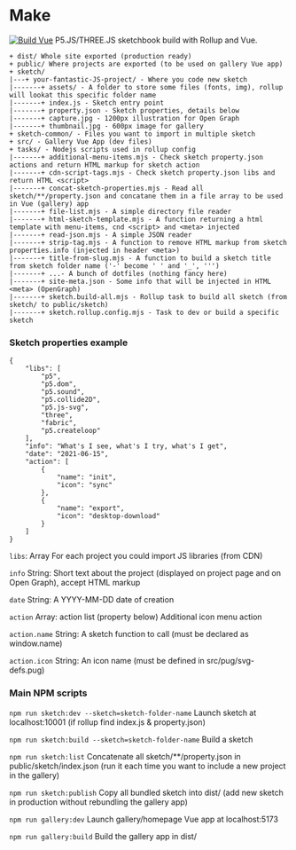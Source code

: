 # Make
[![Build Vue](https://github.com/nclslbrn/make/actions/workflows/main.yml/badge.svg)](https://github.com/nclslbrn/make/actions/workflows/main.yml)
P5.JS/THREE.JS sketchbook build with Rollup and Vue.


```
+ dist/ Whole site exported (production ready)
+ public/ Where projects are exported (to be used on gallery Vue app)
+ sketch/
|---+ your-fantastic-JS-project/ - Where you code new sketch
|-------+ assets/ - A folder to store some files (fonts, img), rollup will lookat this specific folder name
|-------+ index.js - Sketch entry point
|-------+ property.json - Sketch properties, details below
|-------+ capture.jpg - 1200px illustration for Open Graph
|-------+ thumbnail.jpg - 600px image for gallery
+ sketch-common/ - Files you want to import in multiple sketch
+ src/ - Gallery Vue App (dev files)
+ tasks/ - Nodejs scripts used in rollup config
|-------+ additional-menu-items.mjs - Check sketch property.json actions and return HTML markup for sketch action
|-------+ cdn-script-tags.mjs - Check sketch property.json libs and return HTML <script>
|-------+ concat-sketch-properties.mjs - Read all sketch/**/property.json and concatane them in a file array to be used in Vue (gallery) app
|-------+ file-list.mjs - A simple directory file reader
|-------+ html-sketch-template.mjs - A function returning a html template with menu-items, cnd <script> and <meta> injected
|-------+ read-json.mjs - A simple JSON reader
|-------+ strip-tag.mjs - A function to remove HTML markup from sketch properties.info (injected in header <meta>)
|-------+ title-from-slug.mjs - A function to build a sketch title from sketch folder name ('-' become ' ' and '_', ''')
|-------+ ...- A bunch of dotfiles (nothing fancy here)
|-------+ site-meta.json - Some info that will be injected in HTML <meta> (OpenGraph)
|-------+ sketch.build-all.mjs - Rollup task to build all sketch (from sketch/ to public/sketch)
|-------+ sketch.rollup.config.mjs - Task to dev or build a specific sketch

```

### Sketch properties example
```
{
    "libs": [
        "p5",
        "p5.dom",
        "p5.sound",
        "p5.collide2D",
        "p5.js-svg",
        "three",
        "fabric",
        "p5.createloop"
    ],
    "info": "What's I see, what's I try, what's I get",
    "date": "2021-06-15",
    "action": [
        {
            "name": "init",
            "icon": "sync"
        },
        {
            "name": "export",
            "icon": "desktop-download"
        }
    ]
}
```


```libs```: Array For each project you could import JS libraries (from CDN)

```info``` String: Short text about the project (displayed on project page and on Open Graph), accept HTML markup

```date``` String: A YYYY-MM-DD date of creation

```action``` Array: action list (property below) Additional icon menu action

```action.name``` String: A sketch function to call (must be declared as window.name)

```action.icon``` String: An icon name (must be defined in src/pug/svg-defs.pug)



### Main NPM scripts

```npm run sketch:dev --sketch=sketch-folder-name``` Launch sketch at localhost:10001 (if rollup find index.js & property.json)

```npm run sketch:build --sketch=sketch-folder-name``` Build a sketch

```npm run sketch:list``` Concatenate all sketch/**/property.json in public/sketch/index.json (run it each time you want to include a new project in the gallery)

```npm run sketch:publish``` Copy all bundled sketch into dist/ (add new sketch in production without rebundling the gallery app)

```npm run gallery:dev``` Launch gallery/homepage Vue app at localhost:5173

```npm run gallery:build``` Build the gallery app in dist/

